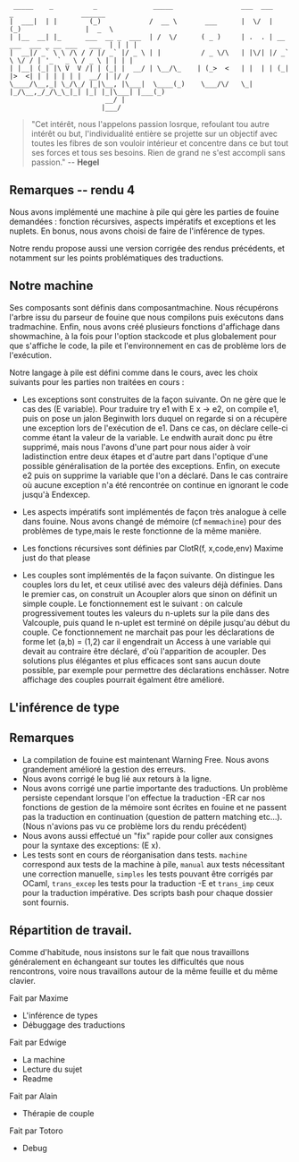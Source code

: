 ```
 _____    _          _              _____                 ___  ___           _                 ______
|  ___|  | |        (_)            /  __ \       ___      |  \/  |          (_)                |  _  \
| |__  __| |_      ___  __ _  ___  | /  \/      ( _ )     | .  . | __ ___  ___ _ __ ___   ___  | | | |
|  __|/ _` \ \ /\ / / |/ _` |/ _ \ | |          / _ \/\   | |\/| |/ _` \ \/ / | '_ ` _ \ / _ \ | | | |
| |__| (_| |\ V  V /| | (_| |  __/ | \__/\_    | (_>  <   | |  | | (_| |>  <| | | | | | |  __/ | |/ /
\____/\__,_| \_/\_/ |_|\__, |\___|  \____(_)    \___/\/   \_|  |_/\__,_/_/\_\_|_| |_| |_|\___| |___(_)
                        __/ |
                       |___/
```


> "Cet intérêt, nous l'appelons passion losrque, refoulant tou autre intérêt ou but, l'individualité entière se projette sur un objectif avec toutes les fibres de son vouloir intérieur et concentre dans ce but tout ses forces et tous ses besoins. Rien de grand ne s'est accompli sans passion." -- __Hegel__


## Remarques -- rendu 4

Nous avons implémenté une machine à pile qui gère les parties de fouine demandées : fonction récursives, aspects impératifs et exceptions et les nuplets. En bonus, nous avons choisi de faire de l'inférence de types.

Notre rendu propose aussi une version corrigée des rendus précédents, et notamment sur les points problématiques des traductions.


## Notre machine

Ses composants sont définis dans composantmachine. Nous récupérons l'arbre issu du parseur de fouine que nous compilons puis exécutons dans tradmachine. Enfin, nous avons créé plusieurs fonctions d'affichage dans showmachine, à la fois pour l'option stackcode et plus globalement pour que s'affiche le code, la pile et l'environnement en cas de problème lors de l'exécution.

Notre langage à pile est défini comme dans le cours, avec les choix suivants pour les parties non traitées en cours :

- Les exceptions sont construites de la façon suivante. On ne gère que le cas des (E variable). Pour traduire try e1 with E x -> e2, on compile e1, puis on pose un jalon Beginwith lors duquel on regarde si on a récupère une exception lors de l'exécution de e1. Dans ce cas, on déclare celle-ci comme étant la valeur de la variable. Le endwith aurait donc pu être supprimé, mais nous l'avons d'une part pour nous aider à voir ladistinction entre deux étapes et d'autre part dans l'optique d'une possible généralisation de la portée des exceptions. Enfin, on execute e2 puis on supprime la variable que l'on a déclaré. Dans le cas contraire où aucune exception n'a été rencontrée on continue en ignorant le code jusqu'à Endexcep.

- Les aspects impératifs sont implémentés de façon très analogue à celle dans fouine. Nous avons changé de mémoire (cf `memmachine`) pour des problèmes de type,mais le reste fonctionne de la même manière.

- Les fonctions récursives sont définies par ClotR(f, x,code,env) Maxime just do that please

- Les couples sont implémentés de la façon suivante. On distingue les couples lors du let, et ceux utilisé avec des valeurs déjà définies. Dans le premier cas, on construit un Acoupler alors que sinon on définit un simple couple. Le fonctionnement est le suivant : on calcule progressivement toutes les valeurs du n-uplets sur la pile dans des Valcouple, puis quand le n-uplet est terminé on dépile jusqu'au début du couple. Ce fonctionnement ne marchait pas pour les déclarations de forme let (a,b) = (1,2) car il engendrait un Access à une variable qui devait au contraire être déclaré, d'où l'apparition de acoupler. Des solutions plus élégantes et plus efficaces sont sans aucun doute possible, par exemple pour permettre des déclarations enchâsser. Notre affichage des couples pourrait égalment être amélioré.

## L'inférence de type




## Remarques
- La compilation de fouine est maintenant Warning Free. Nous avons grandement amélioré la gestion des erreurs.
- Nous avons corrigé le bug lié aux retours à la ligne.
- Nous avons corrigé une partie importante des traductions. Un problème persiste cependant lorsque l'on effectue la traduction -ER car nos fonctions de gestion de la mémoire sont écrites en fouine et ne passent pas la traduction en continuation (question de pattern matching etc...). (Nous n'avions pas vu ce problème lors du rendu précédent)
- Nous avons aussi effectué un "fix" rapide pour coller aux consignes pour la syntaxe des exceptions: (E x).
- Les tests sont en cours de réorganisation dans tests. `machine` correspond aux tests de la machine à pile, `manual` aux tests nécessitant une correction manuelle, `simples` les tests pouvant être corrigés par OCaml, `trans_excep` les tests pour la traduction -E et `trans_imp` ceux pour la traduction impérative. Des scripts bash pour chaque dossier sont fournis.



## Répartition de travail.

Comme d'habitude, nous insistons sur le fait que nous travaillons généralement en échangeant sur toutes les difficultés que nous rencontrons, voire nous travaillons autour de la même feuille et du même clavier.

Fait par Maxime
- L'inférence de types
- Débuggage des traductions

Fait par Edwige
- La machine
- Lecture du sujet
- Readme

Fait par Alain
- Thérapie de couple

Fait par Totoro
- Debug





